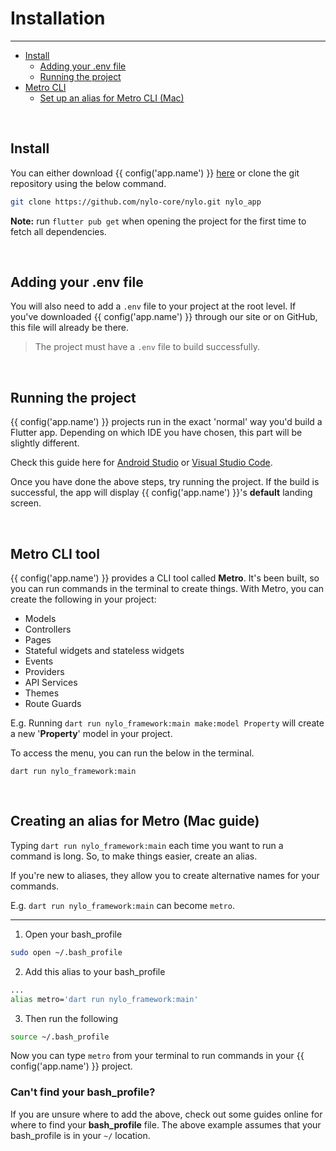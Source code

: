 # Installation

---

<a name="section-1"></a>
- [Install](#install "Install")
  - [Adding your .env file](#adding-your-env-file "Adding your env file")
  - [Running the project](#running-the-project "Running the project")  
- [Metro CLI](#metro-cli "Metro CLI")
  - [Set up an alias for Metro CLI (Mac)](#set-up-metro-alias-for-mac "Set up an alias for Metro CLI (Mac)")

<a name="install"></a>
<br>

## Install

You can either download {{ config('app.name') }} <a href="/download">here</a> or clone the git repository using the below command.

```bash
git clone https://github.com/nylo-core/nylo.git nylo_app
```

<b>Note:</b> run `flutter pub get` when opening the project for the first time to fetch all dependencies.

<a name="adding-your-env-file"></a>
<br>

## Adding your .env file

You will also need to add a `.env` file to your project at the root level. If you've downloaded {{ config('app.name') }} through our site or on GitHub, this file will already be there.

> The project must have a `.env` file to build successfully.

<a name="running-the-project"></a>
<br>

## Running the project

{{ config('app.name') }} projects run in the exact 'normal' way you'd build a Flutter app. Depending on which IDE you have chosen, this part will be slightly different.

Check this guide here for <a href="https://docs.flutter.dev/development/tools/android-studio#running-and-debugging" target="_BLANK">Android Studio</a> or <a  target="_BLANK" href="https://docs.flutter.dev/development/tools/vs-code#run-app-without-breakpoints">Visual Studio Code</a>.

Once you have done the above steps, try running the project.
If the build is successful, the app will display {{ config('app.name') }}'s **default** landing screen.


<a name="metro-cli"></a>
<br>

## Metro CLI tool

{{ config('app.name') }} provides a CLI tool called <b>Metro</b>. 
It's been built, so you can run commands in the terminal to create things. With Metro, you can create the following in your project:

- Models
- Controllers
- Pages
- Stateful widgets and stateless widgets
- Events
- Providers
- API Services
- Themes
- Route Guards


E.g. Running `dart run nylo_framework:main make:model Property` will create a new '**Property**' model in your project.

To access the menu, you can run the below in the terminal.

`dart run nylo_framework:main`

<a name="set-up-metro-alias-for-mac"></a>
<br>

## Creating an alias for Metro (Mac guide)

Typing `dart run nylo_framework:main` each time you want to run a command is long.
So, to make things easier, create an alias.

If you're new to aliases, they allow you to create alternative names for your commands.

E.g. `dart run nylo_framework:main` can become `metro`.

---

1. Open your bash\_profile
``` bash
sudo open ~/.bash_profile
```

2. Add this alias to your bash\_profile
``` bash
...
alias metro='dart run nylo_framework:main'
```

3. Then run the following
``` bash
source ~/.bash_profile
```

Now you can type `metro` from your terminal to run commands in your {{ config('app.name') }} project.

### Can't find your bash\_profile?

If you are unsure where to add the above, check out some guides online for where to find your <b>bash\_profile</b> file.
The above example assumes that your bash_profile is in your `~/` location.

